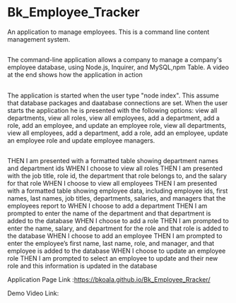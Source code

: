# Bk_Employee_Tracker
An application to manage employees.  This is a command line content management system.
## 
The command-line application allows a company to manage a company's employee database, using Node.js, Inquirer, and MySQL,npm Table. A video at the end shows how the application in action
## 
The application is started when the user type "node index".  This assume that database packages and daatabase connections are set.
When the user starts the application he is  presented with the following options: view all departments, view all roles, view all employees, add a department, add a role, add an employee, and update an employee role, 
view all departments, view all employees, add a department, add a role, add an employee, update an employee role and update employee managers.
##
THEN I am presented with a formatted table showing department names and department ids
WHEN I choose to view all roles
THEN I am presented with the job title, role id, the department that role belongs to, and the salary for that role
WHEN I choose to view all employees
THEN I am presented with a formatted table showing employee data, including employee ids, first names, last names, job titles, departments, salaries, and managers that the employees report to
WHEN I choose to add a department
THEN I am prompted to enter the name of the department and that department is added to the database
WHEN I choose to add a role
THEN I am prompted to enter the name, salary, and department for the role and that role is added to the database
WHEN I choose to add an employee
THEN I am prompted to enter the employee’s first name, last name, role, and manager, and that employee is added to the database
WHEN I choose to update an employee role
THEN I am prompted to select an employee to update and their new role and this information is updated in the database 


Application Page Link :https://bkoala.github.io/Bk_Employee_Rracker/

Demo Video Link: 
